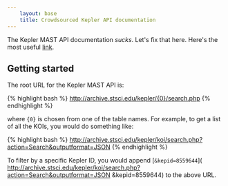 ```yaml
---
    layout: base
    title: Crowdsourced Kepler API documentation
---
```


The Kepler MAST API documentation *sucks*. Let's fix that here. Here's the
most useful [link](http://archive.stsci.edu/vo/mast_services.html).


Getting started
---------------

The root URL for the Kepler MAST API is:

{% highlight bash %}
http://archive.stsci.edu/kepler/{0}/search.php
{% endhighlight %}

where `{0}` is chosen from one of the table names. For example, to get a list
of all the KOIs, you would do something like:

{% highlight bash %}
http://archive.stsci.edu/kepler/koi/search.php?action=Search&outputformat=JSON
{% endhighlight %}

To filter by a specific Kepler ID, you would append [`&kepid=8559644`](
http://archive.stsci.edu/kepler/koi/search.php?action=Search&outputformat=JSON
&kepid=8559644) to the above URL.
